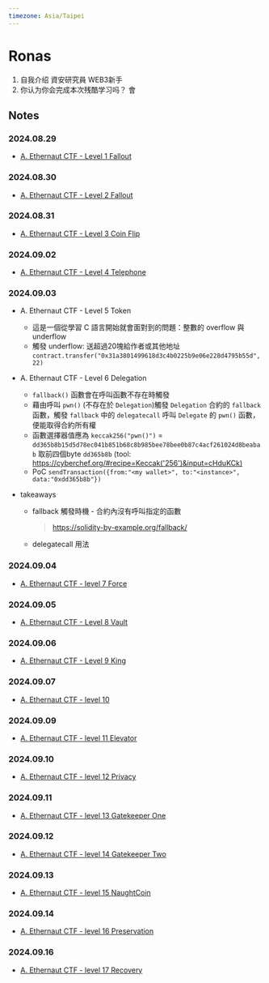 ```yaml
---
timezone: Asia/Taipei
---
```


# Ronas

1. 自我介绍
資安研究員 WEB3新手
2. 你认为你会完成本次残酷学习吗？
會

## Notes

<!-- Content_START -->

### 2024.08.29

- [A. Ethernaut CTF - Level 1 Fallout](/Writeup/Ronas/Ethernaut%20CTF/level1.md)

### 2024.08.30

- [A. Ethernaut CTF - Level 2 Fallout](/Writeup/Ronas/Ethernaut%20CTF/level2.md)

### 2024.08.31

- [A. Ethernaut CTF - Level 3 Coin Flip](/Writeup/Ronas/Ethernaut%20CTF/level3.md)

### 2024.09.02

- [A. Ethernaut CTF - Level 4 Telephone](/Writeup/Ronas/Ethernaut%20CTF/level4.md)

### 2024.09.03

- A. Ethernaut CTF - Level 5 Token
    - 這是一個從學習 C 語言開始就會面對到的問題：整數的 overflow 與 underflow
    - 觸發 underflow: 送超過20塊給作者或其他地址 `contract.transfer("0x31a3801499618d3c4b0225b9e06e228d4795b55d", 22)`

- A. Ethernaut CTF - Level 6 Delegation
    - `fallback()` 函數會在呼叫函數不存在時觸發
    - 藉由呼叫 `pwn()` (不存在於 `Delegation`)觸發 `Delegation` 合約的 `fallback` 函數，觸發 `fallback` 中的 `delegatecall` 呼叫 `Delegate` 的 `pwn()` 函數，便能取得合約所有權
    - 函數選擇器值應為 `keccak256("pwn()")` = `dd365b8b15d5d78ec041b851b68c8b985bee78bee0b87c4acf261024d8beabab` 取前四個byte `dd365b8b` (tool: https://cyberchef.org/#recipe=Keccak('256')&input=cHduKCk)
    - PoC `sendTransaction({from:"<my wallet>", to:"<instance>", data:"0xdd365b8b"})`

- takeaways
    - fallback 觸發時機 - 合約內沒有呼叫指定的函數
        > https://solidity-by-example.org/fallback/
    - delegatecall 用法

### 2024.09.04

- [A. Ethernaut CTF - level 7 Force](/Writeup/Ronas/Ethernaut%20CTF/level7.md)

### 2024.09.05

- [A. Ethernaut CTF - Level 8 Vault](/Writeup/Ronas/Ethernaut%20CTF/level8.md)

### 2024.09.06

- [A. Ethernaut CTF - Level 9 King](/Writeup/Ronas/Ethernaut%20CTF/level9.md)

### 2024.09.07

- [A. Ethernaut CTF - level 10](/Writeup/Ronas/Ethernaut%20CTF/level10.md)

### 2024.09.09

- [A. Ethernaut CTF - level 11 Elevator](/Writeup/Ronas/Ethernaut%20CTF/level11.md)

### 2024.09.10

- [A. Ethernaut CTF - level 12 Privacy](/Writeup/Ronas/Ethernaut%20CTF/level12.md)

### 2024.09.11

- [A. Ethernaut CTF - level 13 Gatekeeper One](/Writeup/Ronas/Ethernaut%20CTF/level13.md)

### 2024.09.12

- [A. Ethernaut CTF - level 14 Gatekeeper Two](/Writeup/Ronas/Ethernaut%20CTF/level14.md)

### 2024.09.13

- [A. Ethernaut CTF - level 15 NaughtCoin](/Writeup/Ronas/Ethernaut%20CTF/level15.md)

### 2024.09.14

- [A. Ethernaut CTF - level 16 Preservation](/Writeup/Ronas/Ethernaut%20CTF/level16.md)

### 2024.09.16

- [A. Ethernaut CTF - level 17 Recovery](/Writeup/Ronas/Ethernaut%20CTF/level17.md)

<!-- Content_END -->
